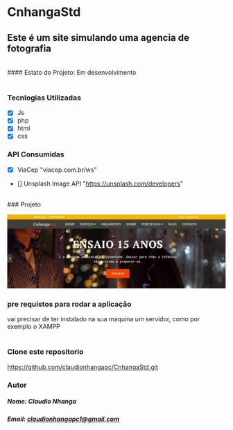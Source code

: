 # CnhangaStd

## Este é um site simulando uma agencia de fotografia 

<br/>
#### Estato do Projeto: Em desenvolvimento
<br/>
<br/>

### Tecnlogias Utilizadas 
- [x] Js
- [x] php
- [x] html
- [x] css

### API Consumidas
- [x] ViaCep "viacep.com.br/ws"
- [] Unsplash Image API "https://unsplash.com/developers"

<br/>
### Projeto

!["CnhangaStd"](assets/images/banner-claudio.jpg)


### pre requistos para rodar a aplicação

vai precisar de ter instalado na sua maquina um servidor, como por exemplo o XAMPP
<br/>
<br/>
### Clone este repositorio
https://github.com/claudionhangapc/CnhangaStd.git



### Autor

##### Nome: Claudio Nhanga
##### Email: claudionhangapc1@gmail.com

